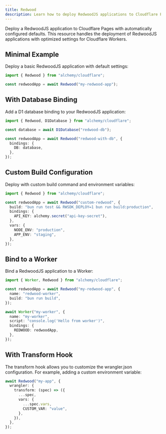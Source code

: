 ```yaml
---
title: Redwood
description: Learn how to deploy RedwoodJS applications to Cloudflare Pages/Workers using Alchemy for full-stack serverless.
---
```


Deploy a RedwoodJS application to Cloudflare Pages with automatically configured defaults. This resource handles the deployment of RedwoodJS applications with optimized settings for Cloudflare Workers.

## Minimal Example

Deploy a basic RedwoodJS application with default settings:

```ts
import { Redwood } from "alchemy/cloudflare";

const redwoodApp = await Redwood("my-redwood-app");
```

## With Database Binding

Add a D1 database binding to your RedwoodJS application:

```ts
import { Redwood, D1Database } from "alchemy/cloudflare";

const database = await D1Database("redwood-db");

const redwoodApp = await Redwood("redwood-with-db", {
  bindings: {
    DB: database,
  },
});
```

## Custom Build Configuration

Deploy with custom build command and environment variables:

```ts
import { Redwood } from "alchemy/cloudflare";

const redwoodApp = await Redwood("custom-redwood", {
  build: "bun run test && RWSDK_DEPLOY=1 bun run build:production",
  bindings: {
    API_KEY: alchemy.secret("api-key-secret"),
  },
  vars: {
    NODE_ENV: "production",
    APP_ENV: "staging",
  },
});
```

## Bind to a Worker

Bind a RedwoodJS application to a Worker:

```ts
import { Worker, Redwood } from "alchemy/cloudflare";

const redwoodApp = await Redwood("my-redwood-app", {
  name: "redwood-worker",
  build: "bun run build",
});

await Worker("my-worker", {
  name: "my-worker",
  script: "console.log('Hello from worker')",
  bindings: {
    REDWOOD: redwoodApp,
  },
});
```

## With Transform Hook

The transform hook allows you to customize the wrangler.json configuration. For example, adding a custom environment variable:

```ts
await Redwood("my-app", {
  wrangler: {
    transform: (spec) => ({
      ...spec,
      vars: {
        ...spec.vars,
        CUSTOM_VAR: "value",
      },
    }),
  },
});
```
